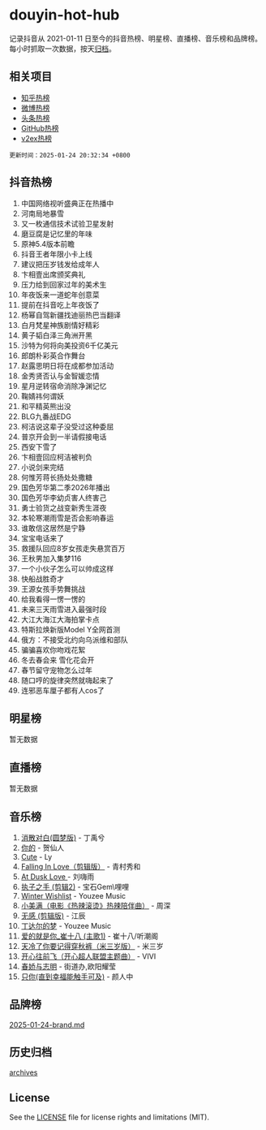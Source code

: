 # douyin-hot-hub

记录抖音从 2021-01-11 日至今的抖音热榜、明星榜、直播榜、音乐榜和品牌榜。每小时抓取一次数据，按天[归档](archives)。

## 相关项目

- [知乎热榜](https://github.com/lonnyzhang423/zhihu-hot-hub)
- [微博热榜](https://github.com/lonnyzhang423/weibo-hot-hub)
- [头条热榜](https://github.com/lonnyzhang423/toutiao-hot-hub)
- [GitHub热榜](https://github.com/lonnyzhang423/github-hot-hub)
- [v2ex热榜](https://github.com/lonnyzhang423/v2ex-hot-hub)


`更新时间：2025-01-24 20:32:34 +0800`

## 抖音热榜

1. 中国网络视听盛典正在热播中
1. 河南局地暴雪
1. 又一枚通信技术试验卫星发射
1. 磨豆腐是记忆里的年味
1. 原神5.4版本前瞻
1. 抖音王者年限小卡上线
1. 建议把压岁钱发给成年人
1. 卞相壹出席颁奖典礼
1. 压力给到回家过年的美术生
1. 年夜饭来一道蛇年创意菜
1. 提前在抖音吃上年夜饭了
1. 杨幂自驾新疆找迪丽热巴当翻译
1. 白月梵星神族剧情好精彩
1. 黄子韬白泽三角洲开黑
1. 沙特为何将向美投资6千亿美元
1. 郎朗朴彩英合作舞台
1. 赵露思明日将在成都参加活动
1. 金秀贤否认与金智媛恋情
1. 星月逆转宿命消除净渊记忆
1. 鞠婧祎何谓妖
1. 和平精英熊出没
1. BLG九番战EDG
1. 柯洁说这辈子没受过这种委屈
1. 普京开会到一半请假接电话
1. 西安下雪了
1. 卞相壹回应柯洁被判负
1. 小说剑来完结
1. 何惟芳蒋长扬处处撒糖
1. 国色芳华第二季2026年播出
1. 国色芳华李幼贞害人终害己
1. 勇士验货之战变新秀生涯夜
1. 本轮寒潮雨雪是否会影响春运
1. 谁敢信这居然是宁静
1. 宝宝电话来了
1. 救援队回应8岁女孩走失悬赏百万
1. 王秋男加入集梦116
1. 一个小伙子怎么可以帅成这样
1. 快船战胜奇才
1. 王源女孩手势舞挑战
1. 给我看得一愣一愣的
1. 未来三天雨雪进入最强时段
1. 大江大海江大海拍掌卡点
1. 特斯拉焕新版Model Y全网首测
1. 俄方：不接受北约向乌派维和部队
1. 骗骗喜欢你吻戏花絮
1. 冬去春会来 雪化花会开
1. 春节留守宠物怎么过年
1. 随口哼的旋律突然就嗨起来了
1. 连邪恶车厘子都有人cos了

## 明星榜

暂无数据

## 直播榜

暂无数据

## 音乐榜

1. [消散对白(圆梦版)](https://sf5-hl-cdn-tos.douyinstatic.com/obj/tos-cn-ve-2774/og4jB5I5IizzoZVAAAzWgBMAsMDWoArfwBOiFs) - 丁禹兮
1. [你的](https://sf5-hl-cdn-tos.douyinstatic.com/obj/tos-cn-ve-2774/oYuIeKf42jB7sEV6B2upMdpYAgfrQWj0FeRegh) - 贺仙人
1. [Cute](https://sf5-hl-cdn-tos.douyinstatic.com/obj/tos-cn-ve-2774/o4IbIzHWKAAB4wsS5qMBRiiAlEBGTpQRNfFvuo) - Ly
1. [Falling In Love（剪辑版）](https://sf5-hl-cdn-tos.douyinstatic.com/obj/tos-cn-ve-2774/o8ajpA8zzgBPahbBIO8AcKGBLJezFCRd1wfP9f) - 青村秀和
1. [ At Dusk  Love ](https://sf5-hl-cdn-tos.douyinstatic.com/obj/tos-cn-ve-2774/o8CrpCf5CaYgI4ZrtQgMQAFEfuGqNnRSDQAPBc) - 刘嗨雨
1. [执子之手 (剪辑2)](https://sf5-hl-cdn-tos.douyinstatic.com/obj/tos-cn-ve-2774/oUoZLQjCc31XzqsBnBQUNgeKtYPBcgbFDwtfcu) - 宝石Gem\哩哩
1. [Winter Wishlist](https://sf5-hl-cdn-tos.douyinstatic.com/obj/tos-cn-ve-2774/oIIgUOeamCFCVAzxN6MFRLIBlLGpUqQxeeHrLE) - Youzee Music
1. [小美满（电影《热辣滚烫》热辣陪伴曲）](https://sf5-hl-cdn-tos.douyinstatic.com/obj/tos-cn-ve-2774/o0GAn2lSgfZIDUgtevCGDQYnFg4CwnrBaxbTZL) - 周深
1. [无感 (剪辑版)](https://sf5-hl-cdn-tos.douyinstatic.com/obj/tos-cn-ve-2774/o0eIsUzJBDlQaQFC5OFlgbMEZC1TFYBftOBn6p) - 江辰
1. [丁达尔的梦](https://sf5-hl-cdn-tos.douyinstatic.com/obj/tos-cn-ve-2774/oMU3WirUZBVQkAC9ccG5P2IQirziZM2RTInUY) - Youzee Music
1. [爱的就是你_崔十八 (主歌1)](https://sf5-hl-cdn-tos.douyinstatic.com/obj/tos-cn-ve-2774/oI5BO5DhFZ6UTcNCnZaOCBLtZ7WIMQGfgnXf5E) - 崔十八/听潮阁
1. [天冷了你要记得穿秋裤（米三岁版）](https://sf5-hl-cdn-tos.douyinstatic.com/obj/tos-cn-ve-2774/oQlIwVIDWiZ6BQilAorS7MA0AgCkQDvcZAdm1) - 米三岁
1. [开心往前飞（开心超人联盟主题曲）](https://sf5-hl-cdn-tos.douyinstatic.com/obj/tos-cn-ve-2774/9d8fb7c82cf1421fb93a9fe925275e0a) - VIVI
1. [春娇与志明](https://sf5-hl-cdn-tos.douyinstatic.com/obj/tos-cn-ve-2774/e530d8fceb7044b39707d7f9ff54add1) - 街道办,欧阳耀莹
1. [只你(直到幸福能触手可及)](https://sf5-hl-cdn-tos.douyinstatic.com/obj/tos-cn-ve-2774/o0lBkRDzFTeaVSUz3ZZSCBVtZ5DIMQGfgmEAuE) - 颜人中

## 品牌榜

[2025-01-24-brand.md](archives/2025-01-24-brand.md)

## 历史归档

[archives](archives)

## License

See the [LICENSE](LICENSE) file for license rights and limitations (MIT).
